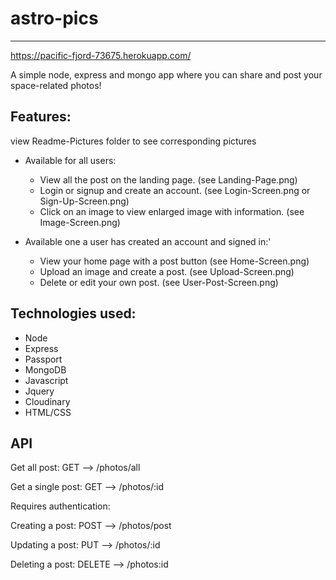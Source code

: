 # astro-pics
-----------------

https://pacific-fjord-73675.herokuapp.com/

A simple node, express and mongo app where you can share and post your space-related photos! 

Features: 
-----------------
view Readme-Pictures folder to see corresponding pictures

- Available for all users:
  - View all the post on the landing page. (see Landing-Page.png)
  - Login or signup and create an account. (see Login-Screen.png or Sign-Up-Screen.png)
  - Click on an image to view enlarged image with information. (see Image-Screen.png)
  
- Available one a user has created an account and signed in:'
  - View your home page with a post button (see Home-Screen.png)
  - Upload an image and create a post. (see Upload-Screen.png)
  - Delete or edit your own post. (see User-Post-Screen.png)
  
Technologies used:
-----------------
- Node
- Express
- Passport
- MongoDB
- Javascript
- Jquery
- Cloudinary
- HTML/CSS

API
-----------------
Get all post: GET --> /photos/all 

Get a single post: GET --> /photos/:id

Requires authentication:

Creating a post: POST --> /photos/post

Updating a post: PUT --> /photos/:id

Deleting a post: DELETE --> /photos:id
 

